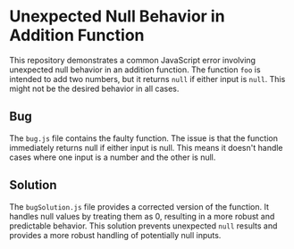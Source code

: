 # Unexpected Null Behavior in Addition Function

This repository demonstrates a common JavaScript error involving unexpected null behavior in an addition function. The function `foo` is intended to add two numbers, but it returns `null` if either input is `null`. This might not be the desired behavior in all cases.

## Bug

The `bug.js` file contains the faulty function.  The issue is that the function immediately returns null if either input is null. This means it doesn't handle cases where one input is a number and the other is null.

## Solution

The `bugSolution.js` file provides a corrected version of the function. It handles null values by treating them as 0, resulting in a more robust and predictable behavior.  This solution prevents unexpected `null` results and provides a more robust handling of potentially null inputs.